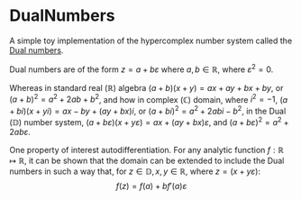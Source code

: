 # DualNumbers

A simple toy implementation of the hypercomplex number system called the [Dual numbers](https://en.wikipedia.org/wiki/Dual_number).

Dual numbers are of the form $z = a + b\varepsilon$ where $a,b\in\mathbb{R}$, where $\varepsilon^2=0$.

Whereas in standard real $(\mathbb{R})$ algebra $(a + b)(x + y) = ax +ay + bx + by$, or $(a + b)^2 = a^2 + 2ab + b^2$, and how in complex $(\mathbb{C})$ domain, where $i^2=-1$, $(a + bi)(x + yi) = ax - by + (ay + bx)i$, or $(a + bi)^2 = a^2 + 2abi - b^2$, in the Dual $(\mathbb{D})$ number system, $(a + b\varepsilon)(x + y\varepsilon) = ax + (ay + bx)\varepsilon$, and $(a + b\varepsilon)^2 = a^2 + 2ab\varepsilon$.

One property of interest autodifferentiation. For any analytic function $f:\mathbb{R}\mapsto\mathbb{R}$, it can be shown that the domain can be extended to include the Dual numbers in such a way that, for $z\in\mathbb{D},\,x,y\in\mathbb{R}$, where $z=(x + y\varepsilon)$:
$$ f(z) = f(a) + bf'(a)\varepsilon $$
